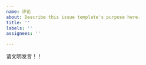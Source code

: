 ```yaml
---
name: 评论
about: Describe this issue template's purpose here.
title: ''
labels: ''
assignees: ''

---
```


请文明发言！！
